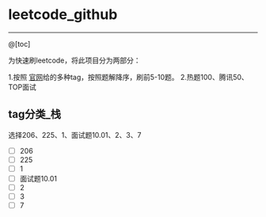 # leetcode_github

---
@[toc]

为快速刷leetcode，将此项目分为两部分：

 1.按照 [官网](https://leetcode-cn.com/problemset/all/)给的多种tag，按照题解降序，刷前5-10题。
 2.热题100、腾讯50、TOP面试

## tag分类_栈
选择206、225、1、面试题10.01、2、3、7

 - [ ] 206
 - [ ] 225
 - [ ] 1
 - [ ] 面试题10.01
 - [ ] 2
 - [ ] 3
 - [ ] 7